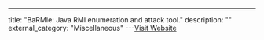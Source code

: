 ---
title: "BaRMIe: Java RMI enumeration and attack tool."
description: ""
external_category: "Miscellaneous"
---[Visit Website](https://github.com/NickstaDB/BaRMIe)


